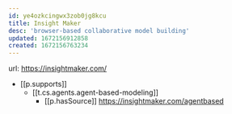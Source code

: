 ```yaml
---
id: ye4ozkcingwx3zob0jg8kcu
title: Insight Maker
desc: 'browser-based collaborative model building'
updated: 1672156912858
created: 1672156763234
---
```


url: https://insightmaker.com/

- [[p.supports]] 
  - [[t.cs.agents.agent-based-modeling]]
    - [[p.hasSource]] https://insightmaker.com/agentbased